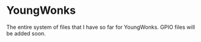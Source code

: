 # YoungWonks
The entire system of files that I have so far for YoungWonks. GPIO files will be added soon.
